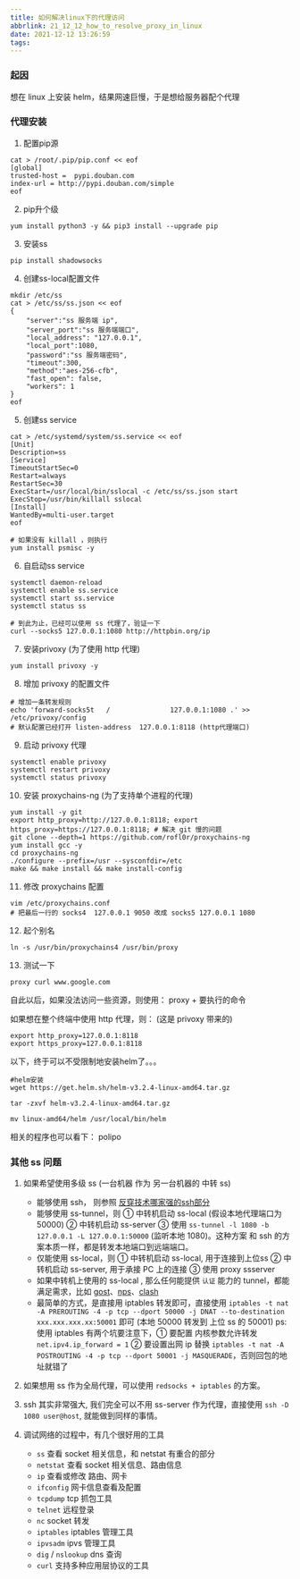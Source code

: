 ```yaml
---
title: 如何解决linux下的代理访问
abbrlink: 21_12_12_how_to_resolve_proxy_in_linux
date: 2021-12-12 13:26:59
tags:
---
```


### 起因
想在 linux 上安装 helm，结果网速巨慢，于是想给服务器配个代理

### 代理安装
1. 配置pip源
```shell
cat > /root/.pip/pip.conf << eof
[global]
trusted-host =  pypi.douban.com
index-url = http://pypi.douban.com/simple
eof
```

2. pip升个级
```shell
yum install python3 -y && pip3 install --upgrade pip
```

3. 安装ss
```shell
pip install shadowsocks
```

4. 创建ss-local配置文件
```shell
mkdir /etc/ss
cat > /etc/ss/ss.json << eof
{
    "server":"ss 服务端 ip",
    "server_port":"ss 服务端端口",
    "local_address": "127.0.0.1",
    "local_port":1080,
    "password":"ss 服务端密码",
    "timeout":300,
    "method":"aes-256-cfb",
    "fast_open": false,
    "workers": 1
}
eof
```

5. 创建ss service
```shell
cat > /etc/systemd/system/ss.service << eof
[Unit]
Description=ss
[Service]
TimeoutStartSec=0
Restart=always
RestartSec=30
ExecStart=/usr/local/bin/sslocal -c /etc/ss/ss.json start
ExecStop=/usr/bin/killall sslocal
[Install]
WantedBy=multi-user.target
eof

# 如果没有 killall ，则执行
yum install psmisc -y
```

6. 自启动ss service
```shell
systemctl daemon-reload
systemctl enable ss.service
systemctl start ss.service
systemctl status ss

# 到此为止，已经可以使用 ss 代理了，验证一下
curl --socks5 127.0.0.1:1080 http://httpbin.org/ip
```

7. 安装privoxy (为了使用 http 代理)
```shell
yum install privoxy -y
```

8. 增加 privoxy 的配置文件
```shell
# 增加一条转发规则
echo 'forward-socks5t   /               127.0.0.1:1080 .' >> /etc/privoxy/config
# 默认配置已经打开 listen-address  127.0.0.1:8118 (http代理端口)
```

9. 启动 privoxy 代理
```shell
systemctl enable privoxy
systemctl restart privoxy
systemctl status privoxy
```

10. 安装 proxychains-ng (为了支持单个进程的代理)
```shell
yum install -y git
export http_proxy=http://127.0.0.1:8118; export https_proxy=https://127.0.0.1:8118; # 解决 git 慢的问题
git clone --depth=1 https://github.com/rofl0r/proxychains-ng
yum install gcc -y
cd proxychains-ng
./configure --prefix=/usr --sysconfdir=/etc
make && make install && make install-config
```

11. 修改 proxychains 配置
```shell
vim /etc/proxychains.conf
# 把最后一行的 socks4  127.0.0.1 9050 改成 socks5 127.0.0.1 1080
```

12. 起个别名
```shell
ln -s /usr/bin/proxychains4 /usr/bin/proxy
```

13. 测试一下
```shell
proxy curl www.google.com
```

自此以后，如果没法访问一些资源，则使用：
proxy + 要执行的命令

如果想在整个终端中使用 http 代理，则： (这是 privoxy 带来的)
```shell
export http_proxy=127.0.0.1:8118
export https_proxy=127.0.0.1:8118
```

以下，终于可以不受限制地安装helm了。。。
```shell
#helm安装
wget https://get.helm.sh/helm-v3.2.4-linux-amd64.tar.gz 

tar -zxvf helm-v3.2.4-linux-amd64.tar.gz

mv linux-amd64/helm /usr/local/bin/helm
```

相关的程序也可以看下： polipo

### 其他 ss 问题

1. 如果希望使用多级 ss (一台机器 作为 另一台机器的 中转 ss)
    - 能够使用 ssh， 则参照 [反穿技术哪家强的ssh部分](/posts/21_12_11_reverse_proxy_compares.html#ssh)
    - 能够使用 ss-tunnel，则 ① 中转机启动 ss-local (假设本地代理端口为 50000) ② 中转机启动 ss-server ③ 使用 `ss-tunnel -l 1080 -b 127.0.0.1 -L 127.0.0.1:50000` (监听本地 1080)。这种方案 和 ssh 的方案本质一样，都是转发本地端口到远端端口。
    - 仅能使用 ss-local，则 ① 中转机启动 ss-local, 用于连接到上位ss  ② 中转机启动 ss-server, 用于承接 PC 上的连接  ③ 使用 proxy ssserver 
    - 如果中转机上使用的 ss-local , 那么任何能提供 `认证` 能力的 tunnel，都能满足需求，比如 [gost](https://github.com/ginuerzh/gost)、[nps](https://github.com/ehang-io/nps)、[clash](https://github.com/Dreamacro/clash)
    - 最简单的方式，是直接用 iptables 转发即可，直接使用 `iptables -t nat -A PREROUTING -4 -p tcp --dport 50000 -j DNAT --to-destination xxx.xxx.xxx.xx:50001` 即可 (本地 50000 转发到 上位 ss 的 50001)
      ps: 使用 iptables 有两个坑要注意下，① 要配置 内核参数允许转发 `net.ipv4.ip_forward = 1`  ② 要设置出网 ip 替换 `iptables -t nat -A POSTROUTING -4 -p tcp --dport 50001 -j MASQUERADE`，否则回包的地址就错了

2. 如果想用 ss 作为全局代理，可以使用 `redsocks + iptables` 的方案。

3. ssh 其实非常强大, 我们完全可以不用 ss-server 作为代理，直接使用 `ssh -D 1080 user@host`, 就能做到同样的事情。

4. 调试网络的过程中，有几个很好用的工具
   - `ss` 查看 socket 相关信息，和 netstat 有重合的部分
   - `netstat` 查看 socket 相关信息、路由信息
   - `ip` 查看或修改 路由、网卡
   - `ifconfig` 网卡信息查看及配置
   - `tcpdump` tcp 抓包工具
   - `telnet` 远程登录
   - `nc` socket 转发
   - `iptables` iptables 管理工具
   - `ipvsadm` ipvs 管理工具
   - `dig` / `nslookup` dns 查询
   - `curl` 支持多种应用层协议的工具

